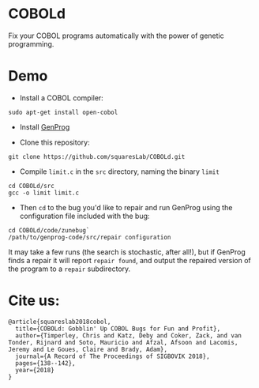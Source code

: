 # COBOLd

Fix your COBOL programs automatically with the power of genetic programming. 

# Demo

- Install a COBOL compiler:

`sudo apt-get install open-cobol`

- Install [GenProg](https://github.com/squaresLab/genprog-code)

- Clone this repository:
```
git clone https://github.com/squaresLab/COBOLd.git
```

- Compile `limit.c` in the `src` directory, naming the binary `limit`
```
cd COBOLd/src
gcc -o limit limit.c
```

- Then `cd` to the bug you'd like to repair and run GenProg using the
configuration file included with the bug:
```
cd COBOLd/code/zunebug`
/path/to/genprog-code/src/repair configuration
```

It may take a few runs (the search is stochastic, after all!), but if GenProg
finds a repair it will report `repair found`, and output the repaired version of
the program to a `repair` subdirectory.

# Cite us:

```
@article{squareslab2018cobol,
  title={COBOLd: Gobblin' Up COBOL Bugs for Fun and Profit},
  author={Timperley, Chris and Katz, Deby and Coker, Zack, and van Tonder, Rijnard and Soto, Mauricio and Afzal, Afsoon and Lacomis, Jeremy and Le Goues, Claire and Brady, Adam},
  journal={A Record of The Proceedings of SIGBOVIK 2018},
  pages={138--142},
  year={2018}
}
```
